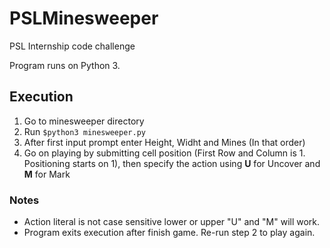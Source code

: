 # PSLMinesweeper
PSL Internship code challenge 

Program runs on Python 3.

## Execution

1. Go to minesweeper directory
2. Run ```$python3 minesweeper.py```
3. After first input prompt enter Height, Widht and Mines (In that order)
4. Go on playing by submitting cell position (First Row and Column is 1. Positioning starts on 1), then specify the action using **U** for Uncover and **M** for Mark

### Notes

* Action literal is not case sensitive lower or upper "U" and "M" will work.
* Program exits execution after finish game. Re-run step 2 to play again.